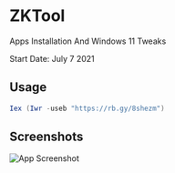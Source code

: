 
# ZKTool

Apps Installation And Windows 11 Tweaks

Start Date: July 7 2021  




## Usage

```powershell
Iex (Iwr -useb "https://rb.gy/8shezm")
```


## Screenshots

[//]: # (Old App Design https://i.imgur.com/fOOfTsy.png)

![App Screenshot](https://i.imgur.com/Roh4t0a.png)


